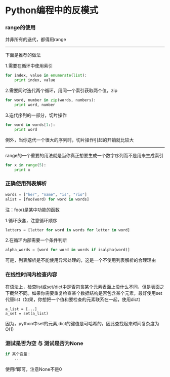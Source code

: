 Python编程中的反模式
===

### range的使用

并非所有的迭代，都得用range

---

下面是推荐的做法

1.需要在循环中使用索引

```python
for index, value in enumerate(list):
    print index, value
```

2.需要同时迭代两个循环，用同一个索引获取两个值，zip

```python
for word, number in zip(words, numbers):
    print word, number
```

3.迭代序列的一部分，切片操作

```python
for word in words[1:]:
    print word
```

例外，当你迭代一个很大的序列时，切片操作引起的开销就比较大

---

range的一个重要的用法就是当你真正想要生成一个数字序列而不是用来生成索引

```python
for x in range(5):
    print x
```

### 正确使用列表解析

```python
words = ["her", "name", "is", "rio"]
alist = [foo(word) for word in words]
```

注：foo()是某中功能的函数

1.循环嵌套，注意循环顺序

```python
letters = [letter for word in words for letter in word]
```

2.在循环内部需要一个条件判断

```python
alpha_words = [word for word in words if isalpha(word)]
```

可是，列表解析是不能使用异常处理的，这是一个不使用列表解析的合理理由

### 在线性时间内检查内容

在语法上，检查list或set/dict中是否包含某个元素表面上没什么不同，但是表面之下截然不同。如果你需要重复检查某个数据结构是否包含某个元素，最好使用set代替list（如果，你想把一个值和要检查的元素联系在一起，使用dict）

```
a_list = [...]
a_set = set(a_list)
```

因为，python中set的元素,dict的键值是可哈希的，因此查找起来时间复杂度为O(1)

### 测试是否为空 与 测试是否为None

```Python
if 某个变量：
    ...
```

使用if即可，注意None不是0
